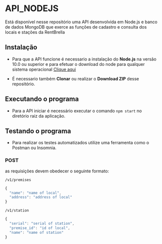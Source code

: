 # API_NODEJS
Está disponível nesse repositório uma API desenvolvida em Node.js e banco de dados MongoDB que exerce as funções de cadastro e consulta dos locais e stações da RentBrella 


## Instalação
* Para que a API funcione é necessario a instalação do **Node.js** na versão 10.0 ou superior e
  para efetuar o download do node para qualquer sistema operacional [Clique aqui](https://nodejs.org/en/download/)

* É necessario também **Clonar** ou realizar o **Download ZIP** desse repositório.


## Executando o programa
* Para a API iniciar é necessário executar o comando ```npm start``` no diretório raiz da aplicação.


## Testando o programa
* Para realizar os testes automatizados utilize uma ferramenta como o Postman ou Insomnia.

### POST
as requisições devem obedecer o seguinte formato:

```/v1/premises```

```js
{
  "name": "name of local",
  "address": "address of local"
}
```



```/v1/station```

```js
{
  "serial": "serial of station",
  "premise_id": "id of local",
  "name": "name of station"
}
```
